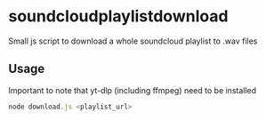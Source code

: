 # soundcloudplaylistdownload
Small js script to download a whole soundcloud playlist to .wav files

## Usage
Important to note that yt-dlp (including ffmpeg) need to be installed
```js
node download.js <playlist_url>
```

